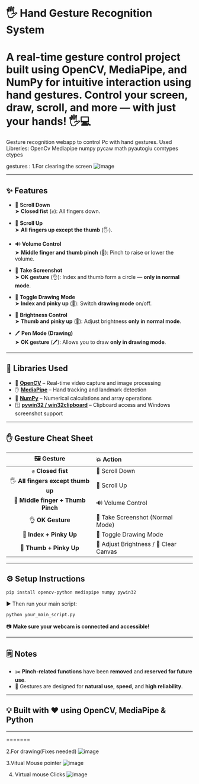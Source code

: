 
# 🖐️ Hand Gesture Recognition System

A real-time **gesture control** project built using **OpenCV**, **MediaPipe**, and **NumPy** for intuitive interaction using hand gestures. Control your screen, draw, scroll, and more — with just your hands! 🖐️💻
=======
Gesture recognition webapp to control Pc with hand gestures.
Used Libreries:
OpenCv
Mediapipe
numpy
pycaw
math
pyautogiu
comtypes 
ctypes

gestures :
1.For clearing the screen
![image](https://github.com/user-attachments/assets/9f92ef2f-c5bb-48d0-8ae0-f2cfc247d389) 

---

## ✨ Features

- 🔽 **Scroll Down**  
  ➤ **Closed fist** (✊): All fingers down.

- 🔼 **Scroll Up**  
  ➤ **All fingers up except the thumb** (🖐️).

- 🔊 **Volume Control**  
  ➤ **Middle finger and thumb pinch** (🤏): Pinch to raise or lower the volume.

- 📸 **Take Screenshot**  
  ➤ **OK gesture** (👌): Index and thumb form a circle — **only in normal mode**.

- 🎨 **Toggle Drawing Mode**  
  ➤ **Index and pinky up** (🤘): Switch **drawing mode** on/off.

- 🌟 **Brightness Control**  
  ➤ **Thumb and pinky up** (🤙): Adjust brightness **only in normal mode**.

- 🖊️ **Pen Mode (Drawing)**  
  ➤ **OK gesture** (🖊️): Allows you to draw **only in drawing mode**.

---

## 🧰 Libraries Used

- 🔷 **[OpenCV](https://opencv.org/)** – Real-time video capture and image processing  
- ✋ **[MediaPipe](https://mediapipe.dev/)** – Hand tracking and landmark detection  
- 📐 **[NumPy](https://numpy.org/)** – Numerical calculations and array operations  
- 🪟 **[pywin32 / win32clipboard](https://pypi.org/project/pywin32/)** – Clipboard access and Windows screenshot support

---

## ✋ Gesture Cheat Sheet

| 🖼️ Gesture | 💥 Action |
|:----------:|:----------|
| ✊ **Closed fist** | 🔽 Scroll Down |
| 🖐️ **All fingers except thumb up** | 🔼 Scroll Up |
| 🤏 **Middle finger + Thumb Pinch** | 🔊 Volume Control |
| 👌 **OK Gesture** | 📸 Take Screenshot (Normal Mode) |
| 🤘 **Index + Pinky Up** | 🎨 Toggle Drawing Mode |
| 🤙 **Thumb + Pinky Up** | 🌟 Adjust Brightness / 🧹 Clear Canvas |

---

## ⚙️ Setup Instructions

```bash
pip install opencv-python mediapipe numpy pywin32
```

▶️ Then run your main script:

```bash
python your_main_script.py
```

📷 **Make sure your webcam is connected and accessible!**

---

## 🗒️ Notes

- ✂️ **Pinch-related functions** have been **removed** and **reserved for future use**.
- 🧠 Gestures are designed for **natural use**, **speed**, and **high reliability**.

---

## 💡 Built with ❤️ using OpenCV, MediaPipe & Python

---
=======

2.For drawing(Fixes needed)
![image](https://github.com/user-attachments/assets/4d843618-ce59-4461-bfb3-2ef8bb5dc304)

3.Vitual Mouse pointer
![image](https://github.com/user-attachments/assets/937010cc-55e7-4435-9699-e507e7315b96)

4. Virtual mouse Clicks
![image](https://github.com/user-attachments/assets/bf304f01-b7d2-490d-9645-0753d44aefdb)
